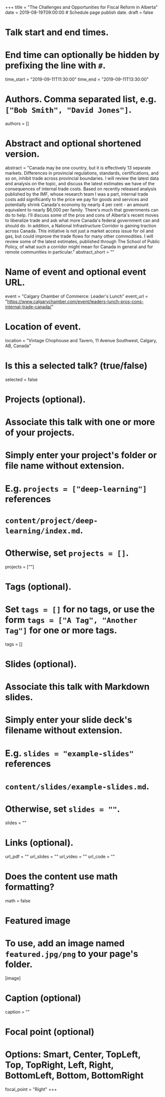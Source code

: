 +++
title = "The Challenges and Opportunities for Fiscal Reform in Alberta"
date = 2019-08-19T09:00:00  # Schedule page publish date.
draft = false

# Talk start and end times.
#   End time can optionally be hidden by prefixing the line with `#`.
time_start = "2019-09-11T11:30:00"
time_end = "2019-09-11T13:30:00"

# Authors. Comma separated list, e.g. `["Bob Smith", "David Jones"]`.
authors = []

# Abstract and optional shortened version.
abstract = "Canada may be one country, but it is effectively 13 separate markets. Differences in provincial regulations, standards, certifications, and so on, inhibit trade across provincial boundaries. I will review the latest data and analysis on the topic, and discuss the latest estimates we have of the consequences of internal trade costs. Based on recently released analysis published by the IMF, whose research team I was a part, internal trade costs add significantly to the price we pay for goods and services and potentially shrink Canada's economy by nearly 4 per cent - an amount equivalent to nearly $6,000 per family. There's much that governments can do to help. I'll discuss some of the pros and cons of Alberta's recent moves to liberalize trade and ask what more Canada's federal government can and should do. In addition, a National Infrastructure Corridor is gaining traction across Canada. This initiative is not just a market access issue for oil and gas, but could improve the trade flows for many other commodities. I will review some of the latest estimates, published through The School of Public Policy, of what such a corridor might mean for Canada in general and for remote communities in particular."
abstract_short = ""

# Name of event and optional event URL.
event = "Calgary Chamber of Commerce: Leader's Lunch"
event_url = "https://www.calgarychamber.com/event/leaders-lunch-pros-cons-internal-trade-canada/"

# Location of event.
location = "Vintage Chophouse and Tavern, 11 Avenue Southwest, Calgary, AB, Canada"

# Is this a selected talk? (true/false)
selected = false

# Projects (optional).
#   Associate this talk with one or more of your projects.
#   Simply enter your project's folder or file name without extension.
#   E.g. `projects = ["deep-learning"]` references 
#   `content/project/deep-learning/index.md`.
#   Otherwise, set `projects = []`.
projects = [""]

# Tags (optional).
#   Set `tags = []` for no tags, or use the form `tags = ["A Tag", "Another Tag"]` for one or more tags.
tags = []

# Slides (optional).
#   Associate this talk with Markdown slides.
#   Simply enter your slide deck's filename without extension.
#   E.g. `slides = "example-slides"` references 
#   `content/slides/example-slides.md`.
#   Otherwise, set `slides = ""`.
slides = ""

# Links (optional).
url_pdf = ""
url_slides = ""
url_video = ""
url_code = ""

# Does the content use math formatting?
math = false

# Featured image
# To use, add an image named `featured.jpg/png` to your page's folder. 
[image]
  # Caption (optional)
  caption = ""

  # Focal point (optional)
  # Options: Smart, Center, TopLeft, Top, TopRight, Left, Right, BottomLeft, Bottom, BottomRight
  focal_point = "Right"
+++


